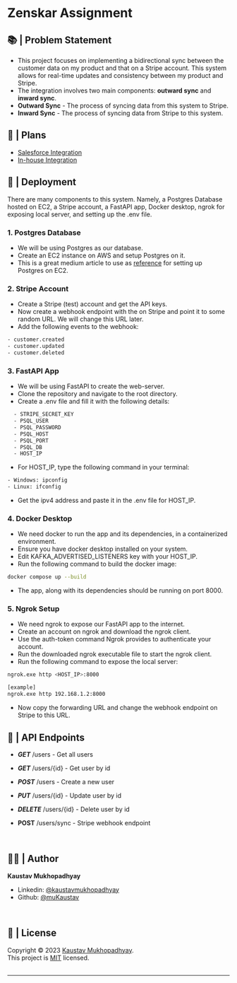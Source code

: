 # Zenskar Assignment

## 📚 | Problem Statement

- This project focuses on implementing a bidirectional sync between the customer data on my product and that on a Stripe account. This system allows for real-time updates and consistency between my product and Stripe.
- The integration involves two main components: **outward sync** and **inward sync**.
- **Outward Sync** - The process of syncing data from this system to Stripe.
- **Inward Sync** - The process of syncing data from Stripe to this system.

## 🧮 | Plans

- [Salesforce Integration](./plans/salesforce_integration.md)
- [In-house Integration](./plans/in_house_integration.md)

## 🚧 | Deployment

There are many components to this system. Namely, a Postgres Database hosted on EC2, a Stripe account, a FastAPI app, Docker desktop, ngrok for exposing local server, and setting up the .env file.

### 1. Postgres Database

- We will be using Postgres as our database.
- Create an EC2 instance on AWS and setup Postgres on it.
- This is a great medium article to use as [reference](https://medium.com/@akhilsharma_10270/the-right-way-to-install-postgresql-on-aws-ec2-ubuntu-22-04-c77e72bfb8ef) for setting up Postgres on EC2.

### 2. Stripe Account

- Create a Stripe (test) account and get the API keys.
- Now create a webhook endpoint with the on Stripe and point it to some random URL. We will change this URL later.
- Add the following events to the webhook:

```bash
- customer.created
- customer.updated
- customer.deleted
```

### 3. FastAPI App

- We will be using FastAPI to create the web-server.
- Clone the repository and navigate to the root directory.
- Create a .env file and fill it with the following details:

```bash
  - STRIPE_SECRET_KEY
  - PSQL_USER
  - PSQL_PASSWORD
  - PSQL_HOST
  - PSQL_PORT
  - PSQL_DB
  - HOST_IP
```

- For HOST_IP, type the following command in your terminal:

```bash
- Windows: ipconfig
- Linux: ifconfig
```

- Get the ipv4 address and paste it in the .env file for HOST_IP.

### 4. Docker Desktop

- We need docker to run the app and its dependencies, in a containerized environment.
- Ensure you have docker desktop installed on your system.
- Edit KAFKA_ADVERTISED_LISTENERS key with your HOST_IP.
- Run the following command to build the docker image:

```bash
docker compose up --build
```

- The app, along with its dependencies should be running on port 8000.

### 5. Ngrok Setup

- We need ngrok to expose our FastAPI app to the internet.
- Create an account on ngrok and download the ngrok client.
- Use the auth-token command Ngrok provides to authenticate your account.
- Run the downloaded ngrok executable file to start the ngrok client.
- Run the following command to expose the local server:

```bash
ngrok.exe http <HOST_IP>:8000

[example]
ngrok.exe http 192.168.1.2:8000
```

- Now copy the forwarding URL and change the webhook endpoint on Stripe to this URL.

## 🚀 | API Endpoints

- _**GET**_ /users - Get all users
- _**GET**_ /users/{id} - Get user by id
- _**POST**_ /users - Create a new user
- _**PUT**_ /users/{id} - Update user by id
- _**DELETE**_ /users/{id} - Delete user by id
- **POST** /users/sync - Stripe webhook endpoint

  <br/>

## 👨‍💻 | Author

**Kaustav Mukhopadhyay**

- Linkedin: [@kaustavmukhopadhyay](https://www.linkedin.com/in/kaustavmukhopadhyay/)
- Github: [@muKaustav](https://github.com/muKaustav)

<br/>

## 📝 | License

Copyright © 2023 [Kaustav Mukhopadhyay](https://github.com/muKaustav).<br />
This project is [MIT](./LICENSE) licensed.
<br/>
<br/>

---
